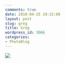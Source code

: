 ```yaml
---
comments: true
date: 2010-04-25 19:15:08
layout: post
slug: greg
title: Greg
wordpress_id: 3066
categories:
- PhotoBlog
---
```


![](http://ryanfitzer.com/main/wp-content/uploads/2010/04/2010-02-04-at-15-08-51.jpg)
